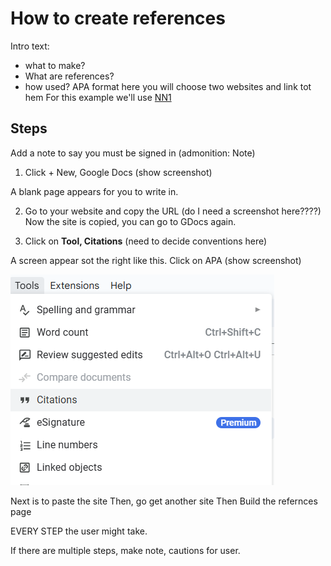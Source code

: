 # How to create references

Intro text: 
- what to make?
- What are references?
- how used?
APA format
here you will choose two websites and link tot hem
For this example we'll use [NN1](https://www.nngroup.com/articles/visibility-system-status/) 
## Steps
Add a note to say you must be signed in (admonition: Note)
1. Click + New, Google Docs (show screenshot)

A blank page appears for you to write in.

2. Go to your website and copy the URL (do I need a screenshot here????)
Now the site is copied, you can go to GDocs again. 

3. Click on **Tool, Citations** (need to decide conventions here)

A screen appear sot the right like this. 
Click on APA (show screenshot)

![Tools Cittions Dropdown](assets/Tools-Citations-Dropdown.png)

Next is to paste the site
Then, go get another site
Then Build the refernces page

EVERY STEP the user might take. 

If there are multiple steps, make note, cautions for user. 